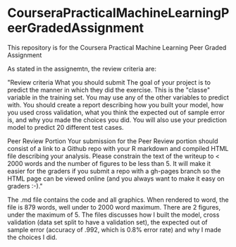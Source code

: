 # CourseraPracticalMachineLearningPeerGradedAssignment

This repository is for the Coursera Practical Machine Learning Peer Graded Assignment

As stated in the assignemtn, the review criteria are:

"Review criteria
What you should submit
The goal of your project is to predict the manner in which they did the exercise. This is the "classe" variable in the training set. You may use any of the other variables to predict with. You should create a report describing how you built your model, how you used cross validation, what you think the expected out of sample error is, and why you made the choices you did. You will also use your prediction model to predict 20 different test cases.

Peer Review Portion
Your submission for the Peer Review portion should consist of a link to a Github repo with your R markdown and compiled HTML file describing your analysis. Please constrain the text of the writeup to < 2000 words and the number of figures to be less than 5. It will make it easier for the graders if you submit a repo with a gh-pages branch so the HTML page can be viewed online (and you always want to make it easy on graders :-)."

The .md file contains the code and all graphics. When rendered to word, the file is 879 words, well under to 2000 word maximum. There are 2 figures, under the maximum of 5. The files discusses how I built the model, cross validation (data set split to have a validation set), the expected out of sample error (accuracy of .992, which is 0.8% error rate) and why I made the choices I did.